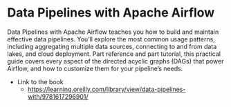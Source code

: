 # Data Pipelines with Apache Airflow

Data Pipelines with Apache Airflow teaches you how to build and maintain effective data pipelines. You’ll explore the most common usage patterns, including aggregating multiple data sources, connecting to and from data lakes, and cloud deployment. Part reference and part tutorial, this practical guide covers every aspect of the directed acyclic graphs (DAGs) that power Airflow, and how to customize them for your pipeline’s needs.

- Link to the book
  - https://learning.oreilly.com/library/view/data-pipelines-with/9781617296901/
